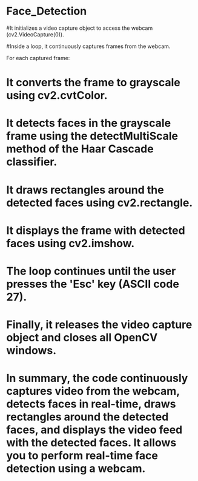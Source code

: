 # Face_Detection

#It initializes a video capture object to access the webcam (cv2.VideoCapture(0)).

#Inside a loop, it continuously captures frames from the webcam.

For each captured frame:

# It converts the frame to grayscale using cv2.cvtColor.
# It detects faces in the grayscale frame using the detectMultiScale method of the Haar Cascade classifier.
# It draws rectangles around the detected faces using cv2.rectangle.
# It displays the frame with detected faces using cv2.imshow.
# The loop continues until the user presses the 'Esc' key (ASCII code 27).

# Finally, it releases the video capture object and closes all OpenCV windows.

# In summary, the code continuously captures video from the webcam, detects faces in real-time, draws rectangles around the detected faces, and displays the video feed with the detected faces. It allows you to perform real-time face detection using a webcam.